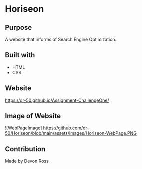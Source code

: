 # Horiseon

## Purpose

A website that informs of Search Engine Optimization.

## Built with

- HTML
- CSS

## Website

https://dr-50.github.io/Assignment-ChallengeOne/

## Image of Website

![WebPageImage] https://github.com/dr-50/Horiseon/blob/main/assets/images/Horiseon-WebPage.PNG

## Contribution

Made by Devon Ross
